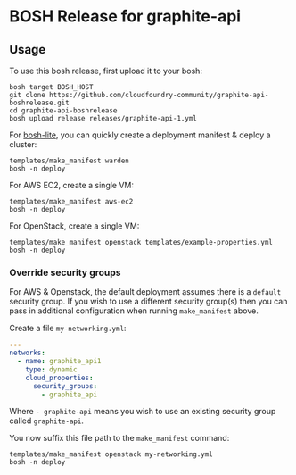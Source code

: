 # BOSH Release for graphite-api

## Usage

To use this bosh release, first upload it to your bosh:

```
bosh target BOSH_HOST
git clone https://github.com/cloudfoundry-community/graphite-api-boshrelease.git
cd graphite-api-boshrelease
bosh upload release releases/graphite-api-1.yml
```

For [bosh-lite](https://github.com/cloudfoundry/bosh-lite), you can quickly create a deployment manifest & deploy a cluster:

```
templates/make_manifest warden
bosh -n deploy
```

For AWS EC2, create a single VM:

```
templates/make_manifest aws-ec2
bosh -n deploy
```

For OpenStack, create a single VM:

```
templates/make_manifest openstack templates/example-properties.yml
bosh -n deploy
```

### Override security groups

For AWS & Openstack, the default deployment assumes there is a `default` security group. If you wish to use a different security group(s) then you can pass in additional configuration when running `make_manifest` above.

Create a file `my-networking.yml`:

``` yaml
---
networks:
  - name: graphite_api1
    type: dynamic
    cloud_properties:
      security_groups:
        - graphite_api
```

Where `- graphite-api` means you wish to use an existing security group called `graphite-api`.

You now suffix this file path to the `make_manifest` command:

```
templates/make_manifest openstack my-networking.yml
bosh -n deploy
```
